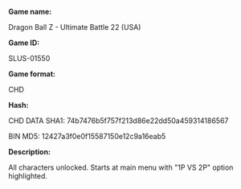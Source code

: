 **Game name:**

Dragon Ball Z - Ultimate Battle 22 (USA)

**Game ID:**

SLUS-01550

**Game format:**

CHD

**Hash:**

CHD DATA SHA1: 74b7476b5f757f213d86e22dd50a459314186567

BIN MD5: 12427a3f0e0f15587150e12c9a16eab5

**Description:**

All characters unlocked. Starts at main menu with "1P VS 2P" option highlighted.
